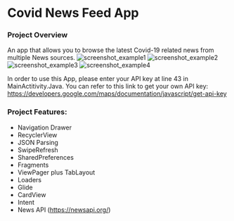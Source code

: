 # Covid News Feed App

### Project Overview

An app that allows you to browse the latest Covid-19 related news from multiple News sources.
![screenshot_example1](https://i.ibb.co/J5L3G6L/exp1.png)
![screenshot_example2](https://i.ibb.co/HKy0mWd/exp12.png)
![screenshot_example3](https://i.ibb.co/Z2NbxCj/exp2.png)
![screenshot_example4](https://i.ibb.co/hFhSx20/exp3.png)

In order to use this App, please enter your API key at line 43 in MainActitivity.Java.
You can refer to  this link to get your own API key:
https://developers.google.com/maps/documentation/javascript/get-api-key

### Project Features:
 - Navigation Drawer
 - RecyclerView
 - JSON Parsing
 - SwipeRefresh
 - SharedPreferences
 - Fragments
 - ViewPager plus TabLayout
 - Loaders
 - Glide
 - CardView
 - Intent
 - News API (https://newsapi.org/)

